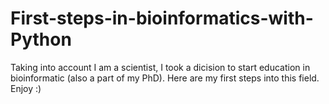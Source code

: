 # First-steps-in-bioinformatics-with-Python
Taking into account I am a scientist, I took a dicision to start education in bioinformatic (also a part of my PhD). Here are my first steps into this field. Enjoy :)
